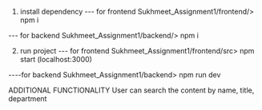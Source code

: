 1. install dependency 
--- for frontend 
    Sukhmeet_Assignment1/frontend/> npm i

--- for backend
    Sukhmeet_Assignment1/backend/> npm i

2. run project
--- for frontend 
    Sukhmeet_Assignment1/frontend/src> npm start (localhost:3000)

----for backend
    Sukhmeet_Assignment1/backend> npm run dev


ADDITIONAL FUNCTIONALITY
User can search the content by name, title, department
    